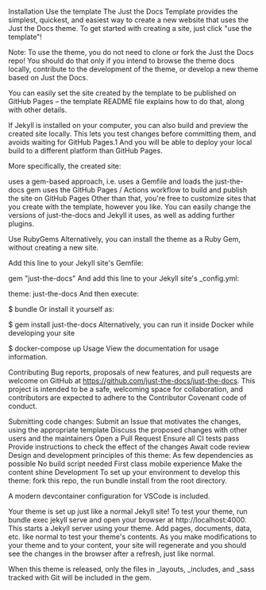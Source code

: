 Installation
Use the template
The Just the Docs Template provides the simplest, quickest, and easiest way to create a new website that uses the Just the Docs theme. To get started with creating a site, just click "use the template"!

Note: To use the theme, you do not need to clone or fork the Just the Docs repo! You should do that only if you intend to browse the theme docs locally, contribute to the development of the theme, or develop a new theme based on Just the Docs.

You can easily set the site created by the template to be published on GitHub Pages – the template README file explains how to do that, along with other details.

If Jekyll is installed on your computer, you can also build and preview the created site locally. This lets you test changes before committing them, and avoids waiting for GitHub Pages.1 And you will be able to deploy your local build to a different platform than GitHub Pages.

More specifically, the created site:

uses a gem-based approach, i.e. uses a Gemfile and loads the just-the-docs gem
uses the GitHub Pages / Actions workflow to build and publish the site on GitHub Pages
Other than that, you're free to customize sites that you create with the template, however you like. You can easily change the versions of just-the-docs and Jekyll it uses, as well as adding further plugins.

Use RubyGems
Alternatively, you can install the theme as a Ruby Gem, without creating a new site.

Add this line to your Jekyll site's Gemfile:

gem "just-the-docs"
And add this line to your Jekyll site's _config.yml:

theme: just-the-docs
And then execute:

$ bundle
Or install it yourself as:

$ gem install just-the-docs
Alternatively, you can run it inside Docker while developing your site

$ docker-compose up
Usage
View the documentation for usage information.

Contributing
Bug reports, proposals of new features, and pull requests are welcome on GitHub at https://github.com/just-the-docs/just-the-docs. This project is intended to be a safe, welcoming space for collaboration, and contributors are expected to adhere to the Contributor Covenant code of conduct.

Submitting code changes:
Submit an Issue that motivates the changes, using the appropriate template
Discuss the proposed changes with other users and the maintainers
Open a Pull Request
Ensure all CI tests pass
Provide instructions to check the effect of the changes
Await code review
Design and development principles of this theme:
As few dependencies as possible
No build script needed
First class mobile experience
Make the content shine
Development
To set up your environment to develop this theme: fork this repo, the run bundle install from the root directory.

A modern devcontainer configuration for VSCode is included.

Your theme is set up just like a normal Jekyll site! To test your theme, run bundle exec jekyll serve and open your browser at http://localhost:4000. This starts a Jekyll server using your theme. Add pages, documents, data, etc. like normal to test your theme's contents. As you make modifications to your theme and to your content, your site will regenerate and you should see the changes in the browser after a refresh, just like normal.

When this theme is released, only the files in _layouts, _includes, and _sass tracked with Git will be included in the gem.
